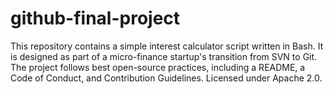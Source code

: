 # github-final-project
This repository contains a simple interest calculator script written in Bash. It is designed as part of a micro-finance startup's transition from SVN to Git. The project follows best open-source practices, including a README, a Code of Conduct, and Contribution Guidelines. Licensed under Apache 2.0.
